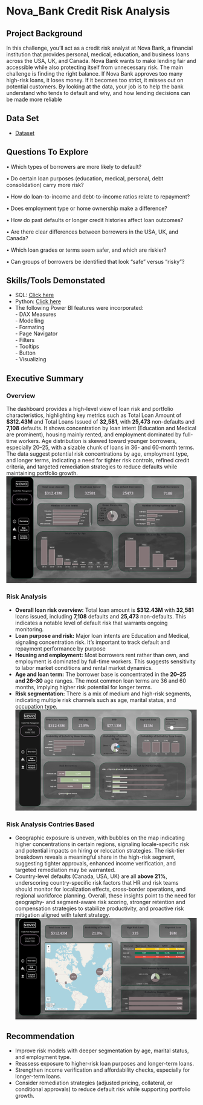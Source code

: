 # Nova_Bank Credit Risk Analysis
## Project Background
 In this challenge, you’ll act as a credit risk analyst at Nova Bank, a financial institution that provides personal, medical, education, and business loans across the USA, UK, and Canada. Nova Bank wants to make lending fair and accessible while also protecting itself from unnecessary risk.
The main challenge is finding the right balance. If Nova Bank approves too many high-risk loans, it loses money. If it becomes too strict, it misses out on potential customers. By looking at the data, your job is to help the bank understand who tends to default and why, and how lending decisions can be made more reliable

## Data Set
- <a href="https://github.com/JayNguyenAachen/Nova_Bank-Credit-analysis/blob/main/Credit_Risk_Dataset_Onyx_Data_September_25.xlsx">Dataset</a>
## Questions To Explore 
•	Which types of borrowers are more likely to default? 

•	Do certain loan purposes (education, medical, personal, debt consolidation) carry more risk?

•	How do loan-to-income and debt-to-income ratios relate to repayment?

•	Does employment type or home ownership make a difference?

•	How do past defaults or longer credit histories affect loan outcomes?

•	Are there clear differences between borrowers in the USA, UK, and Canada?

•	Which loan grades or terms seem safer, and which are riskier?

•	Can groups of borrowers be identified that look “safe” versus “risky”?

## Skills/Tools Demonstated
- SQL: <a href=https://github.com/JayNguyenAachen/Nova_Bank-Credit-analysis/blob/main/novo.sql>Click here</a>
- Python: <a href=https://github.com/JayNguyenAachen/Nova_Bank-Credit-analysis/blob/main/NovoBank.ipynb>Click here </a>
- The following Power BI features were incorporated: <br>
      - DAX Measures <br>
      - Modelling <br>
      - Formating <br>
      - Page Navigator <br>
      - Filters <br>
      - Tooltips <br>
      - Button <br>
      - Visualizing
## Executive Summary
### Overview
The dashboard provides a high-level view of loan risk and portfolio characteristics, highlighting key metrics such as Total Loan Amount of **$312.43M** and Total Loans Issued of **32,581**, with **25,473** non-defaults and **7,108** defaults. It shows concentration by loan intent (Education and Medical are prominent), housing mainly rented, and employment dominated by full-time workers. Age distribution is skewed toward younger borrowers, especially 20–25, with a sizable chunk of loans in 36- and 60-month terms. The data suggest potential risk concentrations by age, employment type, and longer terms, indicating a need for tighter risk controls, refined credit criteria, and targeted remediation strategies to reduce defaults while maintaining portfolio growth.
![Image Alt](https://github.com/JayNguyenAachen/Nova_Bank-Credit-analysis/blob/a08a7c60cb45367b5fa8f0eec4013a56c0c12cf3/Screenshot%202025-10-19%20210106.png)

### Risk Analysis
- **Overall loan risk overview:** Total loan amount is **$312.43M** with **32,581** loans issued, including **7,108** defaults and **25,473** non-defaults. This indicates a notable level of default risk that warrants ongoing monitoring.
- **Loan purpose and risk:** Major loan intents are Education and Medical, signaling concentration risk. It’s important to track default and repayment performance by purpose
- **Housing and employment:** Most borrowers rent rather than own, and employment is dominated by full-time workers. This suggests sensitivity to labor market conditions and rental market dynamics.
- **Age and loan term:** The borrower base is concentrated in the **20–25 and 26–30** age ranges. The most common loan terms are 36 and 60 months, implying higher risk potential for longer terms.
- **Risk segmentation:** There is a mix of medium and high-risk segments, indicating multiple risk channels such as age, marital status, and occupation type.
![Image Alt](https://github.com/JayNguyenAachen/Nova_Bank-Credit-analysis/blob/a08a7c60cb45367b5fa8f0eec4013a56c0c12cf3/Screenshot%202025-10-19%20210114.png)

### Risk Analysis Contries Based
- Geographic exposure is uneven, with bubbles on the map indicating higher concentrations in certain regions, signaling locale-specific risk and potential impacts on hiring or relocation strategies. The risk-tier breakdown reveals a meaningful share in the high-risk segment, suggesting tighter approvals, enhanced income verification, and targeted remediation may be warranted.
- Country-level defaults (Canada, USA, UK) are all **above 21%**, underscoring country-specific risk factors that HR and risk teams should monitor for localization effects, cross-border operations, and regional workforce planning. Overall, these insights point to the need for geography- and segment-aware risk scoring, stronger retention and compensation strategies to stabilize productivity, and proactive risk mitigation aligned with talent strategy.
  ![Image Alt](https://github.com/JayNguyenAachen/Nova_Bank-Credit-analysis/blob/a08a7c60cb45367b5fa8f0eec4013a56c0c12cf3/Screenshot%202025-10-19%20210122.png)
  
## Recommendation 
- Improve risk models with deeper segmentation by age, marital status, and employment type.
- Reassess exposure to higher-risk loan purposes and longer-term loans.
- Strengthen income verification and affordability checks, especially for longer-term loans.
- Consider remediation strategies (adjusted pricing, collateral, or conditional approvals) to reduce default risk while supporting portfolio growth.  



  
